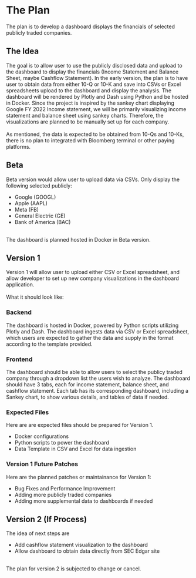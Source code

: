 # The Plan
The plan is to develop a dashboard displays the financials of selected publicly traded companies. 

## The Idea
The goal is to allow user to use the publicly disclosed data and upload to the dashboard to display the financials (Income Statement and Balance Sheet, maybe Cashflow Statement). In the early version, the plan is to have user to obtain data from either 10-Q or 10-K and save into CSVs or Excel spreadsheets upload to the dashboard and display the analysis. The dashboard will be rendered by Plotly and Dash using Python and be hosted in Docker. Since the project is inspired by the sankey chart displaying Google FY 2022 Income statement, we will be primarily visualizing income statement and balance sheet using sankey charts. Therefore, the visualizations are planned to be manually set up for each company. 
<br><br>
As mentioned, the data is expected to be obtained from 10-Qs and 10-Ks, there is no plan to integrated with Bloomberg terminal or other paying platforms.


## Beta
Beta version would allow user to upload data via CSVs. Only display the following selected publicly:
<ul>
	<li>Google (GOOGL)</li>
	<li>Apple (AAPL)</li>
	<li>Meta (FB)</li>
	<li>General Electric (GE)</li>
	<li>Bank of America (BAC)</li>
</ul>

<br>
The dashboard is planned hosted in Docker in Beta version.

## Version 1
Version 1 will allow user to upload either CSV or Excel spreadsheet, and allow developer to set up new company visualizations in the dashboard application.
<br><br>
What it should look like:

### Backend
The dashboard is hosted in Docker, powered by Python scripts utilizing Plotly and Dash. The dashboard ingests data via CSV or Excel spreadsheet, which users are expected to gather the data and supply in the format according to the template provided. 

### Frontend
The dashboard should be able to allow users to select the publicy traded company through a dropdown list the users wish to analyze. The dashboard should have 3 tabs, each for income statement, balance sheet, and cashflow statement. Each tab has its corresponding dashboard, including a Sankey chart, to show various details, and tables of data if needed.

### Expected Files
Here are are expected files should be prepared for Version 1.
<ul>
	<li>Docker configurations</li>
	<li>Python scripts to power the dashboard</li>
	<li>Data Template in CSV and Excel for data ingestion</li>
</ul>

### Version 1 Future Patches
Here are the planned patches or maintainance for Version 1:
<ul>
	<li>Bug Fixes and Performance Improvement</li>
	<li>Adding more publicly traded companies</li>
	<li>Adding more supplemental data to dashboards if needed</li>
</ul>

## Version 2 (If Process)
The idea of next steps are
<ul>
	<li>Add cashflow statement visualization to the dashboard</li>
	<li>Allow dashboard to obtain data directly from SEC Edgar site</li>
</ul>

<br>
The plan for version 2 is subjected to change or cancel.
